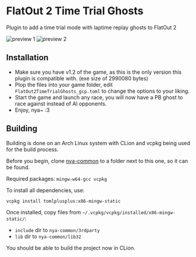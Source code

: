 # FlatOut 2 Time Trial Ghosts

Plugin to add a time trial mode with laptime replay ghosts to FlatOut 2

![preview 1](https://i.imgur.com/2fx1odz.png)
![preview 2](https://i.imgur.com/NzHPEbG.png)

## Installation

- Make sure you have v1.2 of the game, as this is the only version this plugin is compatible with. (exe size of 2990080 bytes)
- Plop the files into your game folder, edit `FlatOut2TimeTrialGhosts_gcp.toml` to change the options to your liking.
- Start the game and launch any race, you will now have a PB ghost to race against instead of AI opponents.
- Enjoy, nya~ :3

## Building

Building is done on an Arch Linux system with CLion and vcpkg being used for the build process. 

Before you begin, clone [nya-common](https://github.com/gaycoderprincess/nya-common) to a folder next to this one, so it can be found.

Required packages: `mingw-w64-gcc vcpkg`

To install all dependencies, use:
```console
vcpkg install tomlplusplus:x86-mingw-static
```

Once installed, copy files from `~/.vcpkg/vcpkg/installed/x86-mingw-static/`:

- `include` dir to `nya-common/3rdparty`
- `lib` dir to `nya-common/lib32`

You should be able to build the project now in CLion.
